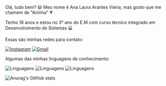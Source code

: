 Olá, tudo bem? 😃
Meu nome é Ana Laura Arantes Vieira, mas gosto que me chamem de "Aninha" 💗

Tenho 18 anos e estou no 3° ano do E.M com curso técnico integrado em Desenvolvimento de Sistemas 💻

Essas são minhas redes para contato:

[![Instagram](https://img.shields.io/badge/Instagram-E4405F?style=for-the-badge&logo=instagram&logoColor=white)](https://www.instagram.com/analauraaa_av?igsh=MXJrejBuZ2JrcHY3dw%3D%3D&utm_source=qr)
[![Gmail](https://img.shields.io/badge/Gmail-D14836?style=for-the-badge&logo=gmail&logoColor=white)]()

Algumas das minhas linguagens de conhecimento:

![Linguagens](https://img.shields.io/badge/Python-3776AB?style=for-the-badge&logo=python&logoColor=white)
![Linguagens](https://img.shields.io/badge/HTML-239120?style=for-the-badge&logo=html5&logoColor=white)
![Linguagens](https://img.shields.io/badge/CSS-239120?&style=for-the-badge&logo=css3&logoColor=white)

![Anurag's GitHub stats](https://github-readme-stats.vercel.app/api?username=AninhaAVieira&show_icons=true&theme=dark)
